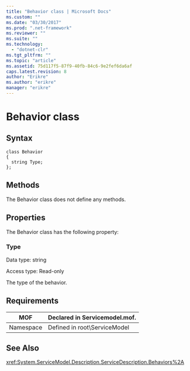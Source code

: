 ```yaml
---
title: "Behavior class | Microsoft Docs"
ms.custom: ""
ms.date: "03/30/2017"
ms.prod: ".net-framework"
ms.reviewer: ""
ms.suite: ""
ms.technology: 
  - "dotnet-clr"
ms.tgt_pltfrm: ""
ms.topic: "article"
ms.assetid: 75d117f5-87f9-40fb-84c6-9e2fef6da6af
caps.latest.revision: 8
author: "Erikre"
ms.author: "erikre"
manager: "erikre"
---
```

# Behavior class
## Syntax  
  
```  
class Behavior  
{  
  string Type;  
};  
```  
  
## Methods  
 The Behavior class does not define any methods.  
  
## Properties  
 The Behavior class has the following property:  
  
### Type  
 Data type: string  
  
 Access type: Read-only  
  
 The type of the behavior.  
  
## Requirements  
  
|MOF|Declared in Servicemodel.mof.|  
|---------|-----------------------------------|  
|Namespace|Defined in root\ServiceModel|  
  
## See Also  
 <xref:System.ServiceModel.Description.ServiceDescription.Behaviors%2A>